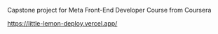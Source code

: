 Capstone project for Meta Front-End Developer Course from Coursera

https://little-lemon-deploy.vercel.app/
